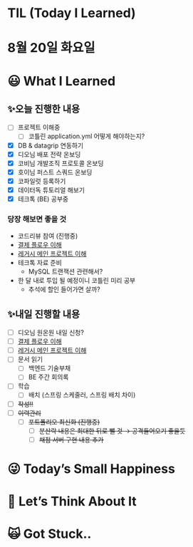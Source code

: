 # TIL (Today I Learned)

# 8월 20일 화요일

# 😃 What I Learned

## ✨오늘 진행한 내용

- [ ]  프로젝트 이해중
    - [ ]  코틀린 application.yml 어떻게 해야하는지?
- [x]  DB & datagrip 연동하기
- [x]  디오님 배포 전략 온보딩
- [x]  코비님 개발조직 프로토콜 온보딩
- [x]  호이님 퍼스트 스쿼드 온보딩
- [x]  코파일럿 등록하기
- [x]  데이터독 튜토리얼 해보기
- [x]  테크톡 (BE) 공부중

### 당장 해보면 좋을 것

- 코드리뷰 참여 (진행중)
- [결제 플로우 이해](https://www.notion.so/5e786702b1ee4b5a8a04d2defd6b064a?pvs=21)
- [레거시 메인 프로젝트 이해](https://www.notion.so/5e786702b1ee4b5a8a04d2defd6b064a?pvs=21)
- 테크톡 자료 준비
    - MySQL 트랜잭션 관련해서?
- 한 달 내로 투입 될 예정이니 코틀린 미리 공부
    - 추석에 할인 들어가면 살까?

## ✨내일 진행할 내용

- [ ]  디오님 원온원 내일 신청?
- [ ]  [결제 플로우 이해](https://www.notion.so/5e786702b1ee4b5a8a04d2defd6b064a?pvs=21)
- [ ]  [레거시 메인 프로젝트 이해](https://www.notion.so/5e786702b1ee4b5a8a04d2defd6b064a?pvs=21)
- [ ]  문서 읽기
    - [ ]  백엔드 기술부채
    - [ ]  BE 주간 회의록
- [ ]  학습
    - [ ]  배치 (스프링 스케줄러, 스프링 배치 차이)

- [ ]  ~~작성!!~~
- [ ]  ~~이력관리~~
    - [ ]  ~~포트폴리오 최신화 (진행중)~~
        - [ ]  ~~분산락 내용은 최대한 뒤로 뺄 것 → 공격들어오기 좋을듯~~
        - [ ]  ~~채점 서버 구현 내용 추가~~

# 😜 Today’s Small Happiness

# 🧐 Let’s Think About It

# 🙀 Got Stuck..